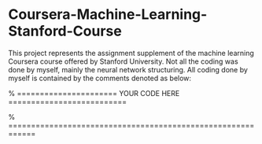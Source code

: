 # Coursera-Machine-Learning-Stanford-Course

This project represents the assignment supplement of the machine learning Coursera course offered by Stanford University. Not all the coding was done by myself, mainly the neural network structuring. All coding done by myself is contained by the comments denoted as below:

% ====================== YOUR CODE HERE ==========================

% ============================================================
